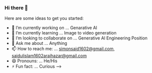 ### Hi there 👋

Here are some ideas to get you started:

- 🔭 I’m currently working on ... Genarative AI
- 🌱 I’m currently learning ... Image to video generation
- 👯 I’m looking to collaborate on ... Generative AI Engineering Position
- 💬 Ask me about ... Anything
- 📫 How to reach me: ... simonsaid1602@gmail.com, saidulislam1602araihazar@gmail.com
- 😄 Pronouns: ... He/His
- ⚡ Fun fact: ... Curious
-->
